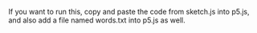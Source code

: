 If you want to run this, copy and paste the code from sketch.js into p5.js, and also add a file named words.txt into p5.js as well. 
